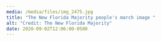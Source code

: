 ```yaml
---
media: /media/files/img_2475.jpg
title: "The New Florida Majority people's march image "
alt: "Credit: The New Florida Majority"
date: 2020-09-02T12:06:00-0500
---
```

